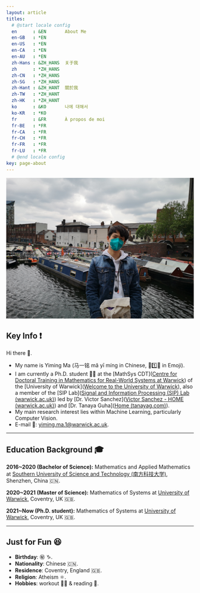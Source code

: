 ```yaml
---
layout: article
titles:
  # @start locale config
  en      : &EN       About Me
  en-GB   : *EN
  en-US   : *EN
  en-CA   : *EN
  en-AU   : *EN
  zh-Hans : &ZH_HANS  关于我
  zh      : *ZH_HANS
  zh-CN   : *ZH_HANS
  zh-SG   : *ZH_HANS
  zh-Hant : &ZH_HANT  關於我
  zh-TW   : *ZH_HANT
  zh-HK   : *ZH_HANT
  ko      : &KO       나에 대해서
  ko-KR   : *KO
  fr      : &FR       À propos de moi
  fr-BE   : *FR
  fr-CA   : *FR
  fr-CH   : *FR
  fr-FR   : *FR
  fr-LU   : *FR
  # @end locale config
key: page-about
---
```


![me](about.assets/me.jpg)

## Key Info :exclamation:

Hi there :wave:. 

- My name is Yiming Ma (马一铭 mǎ yī míng in Chinese, :horse::one::knife: in Emoji).
- I am currently a Ph.D. student :man_student: at the [MathSys CDT]([Centre for Doctoral Training in Mathematics for Real-World Systems at Warwick](https://warwick.ac.uk/fac/sci/mathsys/)) of the [University of Warwick]([Welcome to the University of Warwick](https://warwick.ac.uk/)), also a member of the [SIP Lab]([Signal and Information Processing (SIP) Lab (warwick.ac.uk)](https://warwick.ac.uk/fac/sci/dcs/research/siplab/)) led by [Dr. Victor Sanchez]([Victor Sanchez - HOME (warwick.ac.uk)](https://www.dcs.warwick.ac.uk/~vsanchez/Victor_Sanchez/Victor_Sanchez.html)) and [Dr. Tanaya Guha]([Home (tanayag.com)](https://www.tanayag.com/)). 
- My main research interest lies within Machine Learning, particularly Computer Vision.
- E-mail :e-mail:: [yiming.ma.1@warwick.ac.uk](mailto:yiming.ma.1@warwick.ac.uk).

----------------

## Education Background 🎓

**2016~2020 (Bachelor of Science):** Mathematics and Applied Mathematics at [Southern University of Science and Technology (南方科技大学)](https://www.sustech.edu.cn/en/), Shenzhen, China 🇨🇳.

**2020~2021 (Master of Science):** Mathematics of Systems at [University of Warwick](https://warwick.ac.uk/), Coventry, UK 🇬🇧.

**2021~Now (Ph.D. student):** Mathematics of Systems at [University of Warwick](https://warwick.ac.uk/), Coventry, UK 🇬🇧.

----------------

## Just for Fun :laughing:

- **Birthday**: :secret: :capricorn:.
- **Nationality**: Chinese :cn:.
- **Residence**: Coventry, England :uk:.
- **Religion**: Atheism :atom_symbol:.
- **Hobbies**: workout :weight_lifting_man: & reading :battery:.


